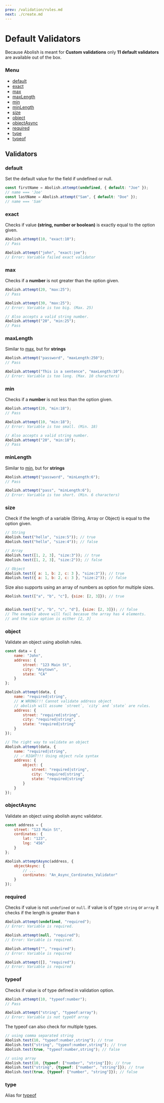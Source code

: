 ```yaml
---
prev: /validation/rules.md
next: ./create.md
---
```


# Default Validators

Because Abolish is meant for **Custom validations** only **11 default validators** are available out of the box.

### Menu

- [default](#default)
- [exact](#exact)
- [max](#max)
- [maxLength](#maxlength)
- [min](#min)
- [minLength](#minlength)
- [size](#size)
- [object](#object)
- [objectAsync](#objectasync)
- [required](#required)
- [type](#type)
- [typeof](#typeof)

## Validators

### default

Set the default value for the field if undefined or null.

```javascript
const firstName = Abolish.attempt(undefined, { default: "Joe" });
// name === 'Joe'
const lastName = Abolish.attempt("Sam", { default: "Doe" });
// name === 'Sam'
```

### exact

Checks if value **(string, number or boolean)** is exactly equal to the option given.

```javascript
Abolish.attempt(10, "exact:10");
// Pass

Abolish.attempt("john", "exact:joe");
// Error: Variable failed exact validator
```

### max

Checks if a **number** is not greater than the option given.

```javascript
Abolish.attempt(20, "max:25");
// Pass

Abolish.attempt(30, "max:25");
// Error: Variable is too big. (Max. 25)

// Also accepts a valid string number.
Abolish.attempt("20", "min:25");
// Pass
```

### maxLength

Similar to [max](#max), but for **strings**

```javascript
Abolish.attempt("password", "maxLength:250");
// Pass

Abolish.attempt("This is a sentence", "maxLength:10");
// Error: Variable is too long. (Max. 10 characters)
```

### min

Checks if a **number** is not less than the option given.

```javascript
Abolish.attempt(20, "min:18");
// Pass

Abolish.attempt(10, "min:18");
// Error: Variable is too small. (Min. 18)

// Also accepts a valid string number.
Abolish.attempt("20", "min:18");
// Pass
```

### minLength

Similar to [min](#min), but for **strings**

```javascript
Abolish.attempt("password", "minLength:6");
// Pass

Abolish.attempt("pass", "minLength:6");
// Error: Variable is too short. (Min. 6 characters)
```

### size
Check if the length of a variable (String, Array or Object) is equal to the option given.

```javascript
// String
Abolish.test("hello", "size:5")); // true
Abolish.test("hello", "size:4")); // false

// Array
Abolish.test([1, 2, 3], "size:3")); // true
Abolish.test([1, 2, 3], "size:2")); // false

// Object
Abolish.test({ a: 1, b: 2, c: 3 }, "size:3")); // true
Abolish.test({ a: 1, b: 2, c: 3 }, "size:2")); // false
```

Size also supports using an array of numbers as option for multiple sizes.

```javascript
Abolish.test(["a", "b", "c"], {size: [2, 3]}); // true


Abolish.test(["a", "b", "c", "d"], {size: [2, 3]}); // false
// The example above will fail becasue the array has 4 elements.
// and the size option is either [2, 3]
```

### object

Validate an object using abolish rules.

```javascript
const data = {
    name: "John",
    address: {
        street: "123 Main St",
        city: "Anytown",
        state: "CA"
    }
};

Abolish.attempt(data, {
    name: "required|string",
    // ❌ WRONG!!! Cannot validate address object
    // abolish will assume `street`, `city` and `state` are rules.
    address: {
        street: "required|string",
        city: "required|string",
        state: "required|string"
    }
});

// The right way to validate an object
Abolish.attempt(data, {
    name: "required|string",
    // ✅ RIGHT!!! Using object rule syntax
    address: {
        object: {
            street: "required|string",
            city: "required|string",
            state: "required|string"
        }
    }
});
```

### objectAsync

Validate an object using abolish async validator.

```javascript
const address = {
    street: "123 Main St",
    cordinates: {
        lat: "123",
        lng: "456"
    }
};

Abolish.attemptAsync(address, {
    objectAsync: {
        // ...
        cordinates: "An_Async_Cordinates_Validator"
    }
});
```



### required

Checks if value is not `undefined` or `null`. if value is of type `string` or `array` it checks if the length is greater
than `0`

```javascript
Abolish.attempt(undefined, "required");
// Error: Variable is required.

Abolish.attempt(null, "required");
// Error: Variable is required.

Abolish.attempt("", "required");
// Error: Variable is required

Abolish.attempt([], "required");
// Error: Variable is required
```

### typeof

Checks if value is of type defined in validation option.

```javascript
Abolish.attempt(10, "typeof:number");
// Pass

Abolish.attempt("string", "typeof:array");
// Error: Variable is not typeOf array
```

The typeof can also check for multiple types.

```javascript
// using comma separated string
Abolish.test(10, "typeof:number,string"); // true
Abolish.test("string", "typeof:number,string"); // true
Abolish.test(true, "typeof:number,string"); // false

// using array
Abolish.test(10, {typeof: ["number", "string"]}); // true
Abolish.test("string", {typeof: ["number", "string"]}); // true
Abolish.test(true, {typeof: ["number", "string"]}); // false
```

### type

Alias for [typeof](#typeof)
